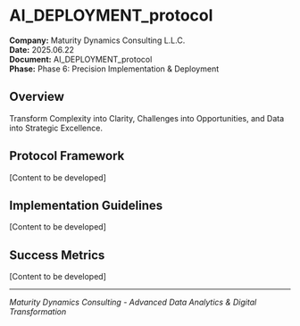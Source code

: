 ﻿# AI_DEPLOYMENT_protocol

**Company:** Maturity Dynamics Consulting L.L.C.  
**Date:** 2025.06.22  
**Document:** AI_DEPLOYMENT_protocol  
**Phase:** Phase 6: Precision Implementation & Deployment  

## Overview
Transform Complexity into Clarity, Challenges into Opportunities, and Data into Strategic Excellence.

## Protocol Framework
[Content to be developed]

## Implementation Guidelines
[Content to be developed]

## Success Metrics
[Content to be developed]

---
*Maturity Dynamics Consulting - Advanced Data Analytics & Digital Transformation*
